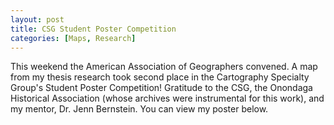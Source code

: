 ```yaml
---
layout: post
title: CSG Student Poster Competition
categories: [Maps, Research]
---
```


This weekend the American Association of Geographers convened. A map from my thesis research took second place in the Cartography Specialty Group's Student Poster Competition! Gratitude to the CSG, the Onondaga Historical Association (whose archives were instrumental for this work), and my mentor, Dr. Jenn Bernstein. You can view my poster below.

<object data="../portfolio/aag2022-poster.pdf" width="700" height="1000" type='application/pdf'></object>

